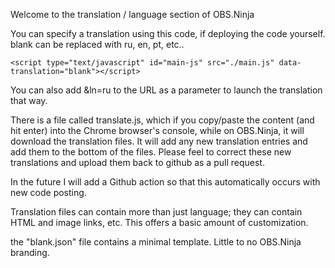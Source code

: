 Welcome to the translation / language section of OBS.Ninja

You can specify a translation using this code, if deploying the code yourself. blank can be replaced with ru, en, pt, etc..
```
<script type="text/javascript" id="main-js" src="./main.js" data-translation="blank"></script>
```

You can also add &ln=ru to the URL as a parameter to launch the translation that way.

There is a file called translate.js, which if you copy/paste the content (and hit enter) into the Chrome browser's console, while on OBS.Ninja, it will download the translation files.
It will add any new translation entries and add them to the bottom of the files. Please feel to correct these new translations and upload them back to github as a pull request.

In the future I will add a Github action so that this automatically occurs with new code posting.

Translation files can contain more than just language; they can contain HTML and image links, etc. This offers a basic amount of customization.

the "blank.json" file contains a minimal template.  Little to no OBS.Ninja branding.

